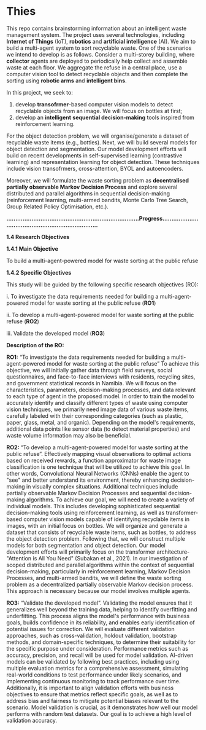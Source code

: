 # Thies

This repo contains brainstorming information about an intelligent waste management system. The project uses several technologies, including **Internet of Things** (IoT), **robotics**  and **artificial intelligence** (AI). We aim to build a multi-agent system to sort recyclable waste. One of the scenarios we intend to develop is as follows. Consider a multi-storey building, where __collector__ agents are deployed to periodically help collect and assemble waste at each floor. We aggregate the refuse in a central place, use a computer vision tool to detect recyclable objects and then complete the sorting using __robotic arms__ and __intelligent bins__.

In this project, we seek to:

1. develop **transofrmer**-based computer vision models to detect recyclable objects from an image. We will focus on bottles at first;
1. develop an __intelligent__ **sequential decision-making** tools inspired from reinforcement learning.

For the object detection problem, we will organise/generate a dataset of recyclable waste items (e.g., bottles). Next, we will build several models for object detection and segmentation. Our model development efforts will build on recent developments in self-supervised learning (contrastive learning) and representation learning for object detection. These techniques include vision transofrmers, cross-attention, BYOL and autoencoders.  

Moreover, we will formulate the waste sorting problem as **decentralised partially observable Markov Decision Process** and explore several distributed and parallel algorithms in sequential decision-making (reinforcement learning, multi-armed bandits, Monte Carlo Tree Search, Group Related Policy Optimisation, etc.). 

**..........................................................................Progress.......................................................................**

**1.4 Research Objectives**

**1.4.1 Main Objective**

To build a multi-agent-powered model for waste sorting at the public refuse

**1.4.2 Specific Objectives**

This study will be guided by the following specific research objectives (RO):

i.	To investigate the data requirements needed for building a multi-agent-powered model for waste sorting at the public refuse (**RO1**)

ii.	To develop a multi-agent-powered model for waste sorting at the public refuse (**RO2**)

iii.	Validate the developed model (**RO3**)

**Description of the RO:**

**RO1:** “To investigate the data requirements needed for building a multi-agent-powered model for waste sorting at the public refuse” To achieve this objective, we will initially gather data through field surveys, social questionnaires, and face-to-face interviews with residents, recycling sites, and government statistical records in Namibia. We will focus on the characteristics, parameters, decision-making processes, and data relevant to each type of agent in the proposed model. In order to train the model to accurately identify and classify different types of waste using computer vision techniques, we primarily need image data of various waste items, carefully labeled with their corresponding categories (such as plastic, paper, glass, metal, and organic). Depending on the model's requirements, additional data points like sensor data (to detect material properties) and waste volume information may also be beneficial.

**RO2:** “To develop a multi-agent-powered model for waste sorting at the public refuse”. Effectively mapping visual observations to optimal actions based on received rewards, a function approximator for waste image classification is one technique that will be utilized to achieve this goal. In other words, Convolutional Neural Networks (CNNs) enable the agent to "see" and better understand its environment, thereby enhancing decision-making in visually complex situations. Additional techniques include partially observable Markov Decision Processes and sequential decision-making algorithms. To achieve our goal, we will need to create a variety of individual models. This includes developing sophisticated sequential decision-making tools using reinforcement learning, as well as transformer-based computer vision models capable of identifying recyclable items in images, with an initial focus on bottles. We will organize and generate a dataset that consists of recyclable waste items, such as bottles, to address the object detection problem. Following that, we will construct multiple models for both segmentation and object detection. Our model development efforts will primarily focus on the transformer architecture-"Attention is All You Need" (Subakan et al., 2021).
In our investigation of scoped distributed and parallel algorithms within the context of sequential decision-making, particularly in reinforcement learning, Markov Decision Processes, and multi-armed bandits, we will define the waste sorting problem as a decentralized partially observable Markov decision process. This approach is necessary because our model involves multiple agents.

**RO3:** “Validate the developed model”. Validating the model ensures that it generalizes well beyond the training data, helping to identify overfitting and underfitting. This process aligns the model's performance with business goals, builds confidence in its reliability, and enables early identification of potential issues for correction. We will evaluate different validation approaches, such as cross-validation, holdout validation, bootstrap methods, and domain-specific techniques, to determine their suitability for the specific purpose under consideration. Performance metrics such as accuracy, precision, and recall will be used for model validation. AI-driven models can be validated by following best practices, including using multiple evaluation metrics for a comprehensive assessment, simulating real-world conditions to test performance under likely scenarios, and implementing continuous monitoring to track performance over time. Additionally, it is important to align validation efforts with business objectives to ensure that metrics reflect specific goals, as well as to address bias and fairness to mitigate potential biases relevant to the scenario. Model validation is crucial, as it demonstrates how well our model performs with random test datasets. Our goal is to achieve a high level of validation accuracy.
